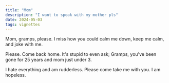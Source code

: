 ```yaml
---
title: "Mom"
description: "I want to speak with my mother pls"
date: 2024-05-03
tags: vignettes
---
```


Mom, gramps, please. I miss how you could calm me down, keep me calm, and joke with me.

Please. Come back home. It's stupid to even ask; Gramps, you've been gone for 25 years and mom just under 3.

I hate everything and am rudderless. Please come take me with you. I am hopeless.